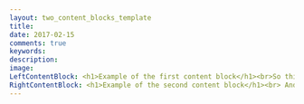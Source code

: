 ```yaml
---
layout: two_content_blocks_template
title:
date: 2017-02-15
comments: true
keywords:
description:  
image:
LeftContentBlock: <h1>Example of the first content block</h1><br>So this is the first content block.
RightContentBlock: <h1>Example of the second content block</h1><br> And here is the second content block.
---
```

